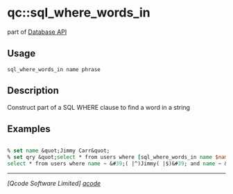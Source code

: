 qc::sql_where_words_in
======================

part of [Database API](../qc/wiki/DatabaseApi)

Usage
-----
`sql_where_words_in name phrase`

Description
-----------
Construct part of a SQL WHERE clause to find a word in a string

Examples
--------
```tcl

% set name &quot;Jimmy Carr&quot;
% set qry &quot;select * from users where [sql_where_words_in name $name]&quot;
select * from users where name ~ &#39;( |^)Jimmy( |$)&#39; and name ~ &#39;( |^)Carr( |$)&#39;

```

----------------------------------
*[Qcode Software Limited] [qcode]*

[qcode]: http://www.qcode.co.uk "Qcode Software"